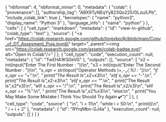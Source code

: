 {
  "nbformat": 4,
  "nbformat_minor": 0,
  "metadata": {
    "colab": {
      "provenance": [],
      "authorship_tag": "ABX9TyNEqYy823Qo225/GLzu/LPb",
      "include_colab_link": true
    },
    "kernelspec": {
      "name": "python3",
      "display_name": "Python 3"
    },
    "language_info": {
      "name": "python"
    }
  },
  "cells": [
    {
      "cell_type": "markdown",
      "metadata": {
        "id": "view-in-github",
        "colab_type": "text"
      },
      "source": [
        "<a href=\"https://colab.research.google.com/github/torexbo/Ai/blob/main/Copy_of_DT_Assesment_Puja.ipynb\" target=\"_parent\"><img src=\"https://colab.research.google.com/assets/colab-badge.svg\" alt=\"Open In Colab\"/></a>"
      ]
    },
    {
      "cell_type": "code",
      "execution_count": null,
      "metadata": {
        "id": "TwEHA1KS0eVG"
      },
      "outputs": [],
      "source": [
        "x2 = int(input(\"Enter The First Number : \"))\n",
        "x3 = int(input(\"Enter The Second Number : \"))\n",
        "x_opr = str(input(\"Operator Methods (+,-,*,/,%) : \"))\n",
        "if x_opr == \"+\":\n",
        "    print(\"The Result Is\",x2+x3)\n",
        "elif x_opr == \"-\":\n",
        "    print(\"The Result Is\",x2-x3)\n",
        "elif x_opr == \"*\":\n",
        "    print(\"The Result Is\",x2*x3)\n",
        "elif x_opr == \"/\":\n",
        "    print(\"The Result Is\",x2/x3)\n",
        "elif x_opr == \"%\":\n",
        "    print(\"The Result Is\",x2%x3)\n",
        "else:\n",
        "    print(\"You May Make Some Mistake I Think You Should Try Again ✔️\")"
      ]
    },
    {
      "cell_type": "code",
      "source": [
        "\n",
        "i = 11\n",
        "while i < 50:\n",
        "    print(i)\n",
        "    i = i + 2"
      ],
      "metadata": {
        "id": "RYrqMbn-GJ4a"
      },
      "execution_count": null,
      "outputs": []
    }
  ]
}
